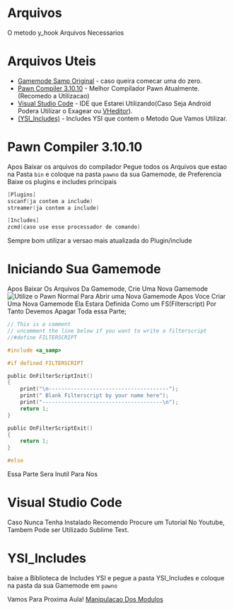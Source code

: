 # Arquivos

O metodo y_hook Arquivos Necessarios

# Arquivos Uteis
- [Gamemode Samp Original](https://www.sa-mp.mp/downloads/) - caso queira comecar uma do zero.
- [Pawn Compiler 3.10.10](https://github.com/pawn-lang/compiler/releases) - Melhor Compilador Pawn Atualmente. (Recomedo a Utilizacao)
- [Visual Studio Code](https://code.visualstudio.com/) - IDE que Estarei Utilizando(Caso Seja Android Podera Utilizar o Exagear ou [VHeditor](https://github.com/vhqtvn/VHEditor-Android/releases)).
- [(YSI_Includes)](https://github.com/pawn-lang/YSI-Includes/releases) - Includes YSI que contem o Metodo Que Vamos Utilizar.

# Pawn Compiler 3.10.10

Apos Baixar os arquivos do compilador Pegue todos os Arquivos que estao na Pasta `bin` e coloque na pasta `pawno` da sua Gamemode, de Preferencia Baixe os plugins e includes principais 
```c
[Plugins]
sscanf(ja contem a include)
streamer(ja contem a include)

[Includes]
zcmd(caso use esse processador de comando)
```
Sempre bom utilizar a versao mais atualizada do Plugin/include

# Iniciando Sua Gamemode
Apos Baixar Os Arquivos Da Gamemode, Crie Uma Nova Gamemode
![Utilize o Pawn Normal Para Abrir uma Nova Gamemode](../Imagens/Gamemode2.png)
Apos Voce Criar Uma Nova Gamemode Ela Estara Definida Como um FS(Filterscript) Por Tanto Devemos Apagar Toda essa Parte;


```c
// This is a comment
// uncomment the line below if you want to write a filterscript
//#define FILTERSCRIPT

#include <a_samp>

#if defined FILTERSCRIPT

public OnFilterScriptInit()
{
	print("\n--------------------------------------");
	print(" Blank Filterscript by your name here");
	print("--------------------------------------\n");
	return 1;
}

public OnFilterScriptExit()
{
	return 1;
}

#else
```

Essa Parte Sera Inutil Para Nos

# Visual Studio Code
Caso Nunca Tenha Instalado Recomendo Procure um Tutorial No Youtube, Tambem Pode ser Utilizado Sublime Text.

# YSI_Includes
baixe a Biblioteca de Includes YSI e pegue a pasta YSI_Includes e coloque na pasta da sua Gamemode em `pawno`

Vamos Para Proxima Aula!
[Manipulacao Dos Modulos](../Aulas/curso1.md)